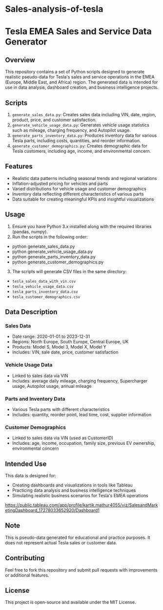 # Sales-analysis-of-tesla
# Tesla EMEA Sales and Service Data Generator

## Overview
This repository contains a set of Python scripts designed to generate realistic pseudo-data for Tesla's sales and service operations in the EMEA (Europe, Middle East, and Africa) region. The generated data is intended for use in data analysis, dashboard creation, and business intelligence projects.

## Scripts

1. `generate_sales_data.py`: Creates sales data including VIN, date, region, product, price, and customer satisfaction.
2. `generate_vehicle_usage_data.py`: Generates vehicle usage statistics such as mileage, charging frequency, and Autopilot usage.
3. `generate_parts_inventory_data.py`: Produces inventory data for various Tesla parts, including costs, quantities, and reorder information.
4. `generate_customer_demographics.py`: Creates demographic data for Tesla customers, including age, income, and environmental concern.

## Features

- Realistic data patterns including seasonal trends and regional variations
- Inflation-adjusted pricing for vehicles and parts
- Varied distributions for vehicle usage and customer demographics
- Inventory data reflecting different characteristics of various parts
- Data suitable for creating meaningful KPIs and insightful visualizations

## Usage

1. Ensure you have Python 3.x installed along with the required libraries (pandas, numpy).
2. Run the scripts in the following order:
- python generate_sales_data.py
- python generate_vehicle_usage_data.py
- python generate_parts_inventory_data.py
- python generate_customer_demographics.py
3. The scripts will generate CSV files in the same directory:
- `tesla_sales_data_with_vin.csv`
- `tesla_vehicle_usage_data.csv`
- `tesla_parts_inventory_data.csv`
- `tesla_customer_demographics.csv`

## Data Description

### Sales Data
- Date range: 2020-01-01 to 2023-12-31
- Regions: North Europe, South Europe, Central Europe, UK
- Products: Model S, Model 3, Model X, Model Y
- Includes: VIN, sale date, price, customer satisfaction

### Vehicle Usage Data
- Linked to sales data via VIN
- Includes: average daily mileage, charging frequency, Supercharger usage, Autopilot usage, annual mileage

### Parts and Inventory Data
- Various Tesla parts with different characteristics
- Includes: quantity, reorder point, lead time, cost, supplier information

### Customer Demographics
- Linked to sales data via VIN (used as CustomerID)
- Includes: age, income, occupation, family size, previous EV ownership, environmental concern

## Intended Use
This data is designed for:
- Creating dashboards and visualizations in tools like Tableau
- Practicing data analysis and business intelligence techniques
- Simulating realistic business scenarios for Tesla's EMEA operations

https://public.tableau.com/app/profile/kartik.mathur4055/viz/SalesandMarketingDashboard_17278033652920/Dashboard1

## Note
This is pseudo-data generated for educational and practice purposes. It does not represent actual Tesla sales or customer data.

## Contributing
Feel free to fork this repository and submit pull requests with improvements or additional features.

## License
This project is open-source and available under the MIT License.
